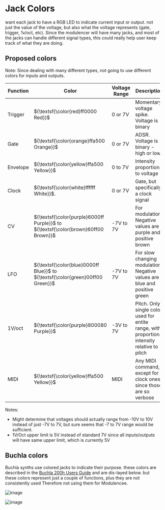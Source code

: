 # Jack Colors

want each jack to have a RGB LED to indicate current input or output. not just the value of the voltage, but also 
what the voltage represents (gate, trigger, 1v/oct, etc). Since the modulencer will have many jacks, and 
most of the jacks can handle different signal types,  this could really 
help user keep track of what they are doing. 

## Proposed colors
Note: Since dealing with many different types, not going to use different colors for inputs and outputs. 

| Function | Color | Voltage Range | Description |
|----------|-------|-------------|---------|
| Trigger  | ${\textsf{\color{red}ff0000 Red}}$      | 0 or 7V | Momentary voltage spike. Voltage is binary |
| Gate     | ${\textsf{\color{orange}ffa500 Orange}}$| 0 or 7V | ADSR. Voltage is binary - high or low |
| Envelope | ${\textsf{\color{yellow}ffa500 Yellow}}$| 0 to 7V | Intensity proportional to voltage |
| Clock    | ${\textsf{\color{white}ffffff White}}$. | 0 or 7V | Gate, but specifically a clock signal |
| CV       | ${\textsf{\color{purple}6000ff Purple}}$ to ${\textsf{\color{brown}60ff00 Brown}}$ | -7V to 7V | For modulation. Negative values are purple and positive brown |
| LFO      | ${\textsf{\color{blue}0000ff Blue}}$ to ${\textsf{\color{green}00ff00 Green}}$ | -7V to 7V | For slow changing modulation. Negative values are blue and positive green |
| 1V/oct   | ${\textsf{\color{purple}800080 Purple}}$  | -3V to 7V | Pitch. Only single color used for entite range, with proportional intensity relative to pitch |
| MIDI     | ${\textsf{\color{yellow}ffa500 Yellow}}$| MIDI | Any MIDI command, except for clock ones since those are so verbose |

Notes:
 * Might determine that voltages should actually range from -10V to 10V instead of just -7V to 7V, but sure seems that -7 to 7V range would be sufficient. 
 * 1V/Oct upper limit is 5V instead of standard 7V since all inputs/outputs will have same upper limit, which is currently 5V 

## Buchla colors
Buchla synths use colored jacks to indicate their purpose. these colors are described in 
the [Buchla 200h Users Guide](https://buchla.com/guides/200h_Users_Guide_v0.9.pdf) and are dis-layed below.
but these colors represent just a couple of functions, plus they are not consistently used Therefore
not using them for Modulencee.

![image](https://github.com/user-attachments/assets/07a82e04-7929-4b97-b308-0184866b12fe)

![image](https://github.com/user-attachments/assets/14e4e557-b865-4d02-ae30-7a0bca546145)

